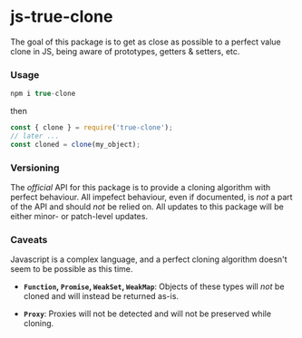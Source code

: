 # js-true-clone

The goal of this package is to get as close as possible to a perfect value clone in JS, being aware of prototypes, getters & setters, etc.

### Usage

```js
npm i true-clone
```

then

```js
const { clone } = require('true-clone');
// later ...
const cloned = clone(my_object);
```

### Versioning

The *official* API for this package is to provide a cloning algorithm with perfect behaviour.
All impefect behaviour, even if documented, is *not* a part of the API and should *not* be relied on.
All updates to this package will be either minor- or patch-level updates.

### Caveats

Javascript is a complex language, and a perfect cloning algorithm doesn't seem to be possible as this time.

- **`Function`, `Promise`, `WeakSet`, `WeakMap`**: Objects of these types will *not* be cloned and will instead be returned as-is.

- **`Proxy`**: Proxies will not be detected and will not be preserved while cloning.



